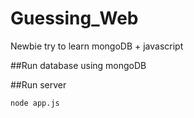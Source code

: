 # Guessing_Web
Newbie try to learn mongoDB + javascript

##Run database using mongoDB

##Run server
```
node app.js
```